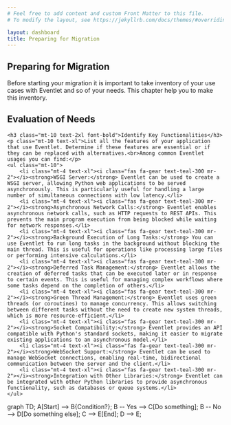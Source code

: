 ```yaml
---
# Feel free to add content and custom Front Matter to this file.
# To modify the layout, see https://jekyllrb.com/docs/themes/#overriding-theme-defaults

layout: dashboard
title: Preparing for Migration
---
```

<section>
    <h1 class="text-4xl font-bold">Preparing for Migration</h1>
    <p class="mt-10 text-xl">Before​ starting your migration it is important to take inventory of your use cases with Eventlet and so of your needs. This chapter help you to make this inventory.</p>
</section>
<section>
    <h2 class="mt-10 text-3xl font-bold">Evaluation of Needs</h2>

    <h3 class="mt-10 text-2xl font-bold">Identify Key Functionalities</h3>
    <p class="mt-10 text-xl">List all the features of your application that use Eventlet. Determine if these features are essential or if they can be replaced with alternatives.​<br>Among common Eventlet usages you can find:</p>
    <ul class="mt-10">
        <li class="mt-4 text-xl"><i class="fas fa-gear text-teal-300 mr-2"></i><strong>WSGI Server:</strong> Eventlet can be used to create a WSGI server, allowing Python web applications to be served asynchronously. This is particularly useful for handling a large number of simultaneous connections with low latency.</li>
        <li class="mt-4 text-xl"><i class="fas fa-gear text-teal-300 mr-2"></i><strong>Asynchronous Network Calls:</strong> Eventlet enables asynchronous network calls, such as HTTP requests to REST APIs. This prevents the main program execution from being blocked while waiting for network responses.</li>
        <li class="mt-4 text-xl"><i class="fas fa-gear text-teal-300 mr-2"></i><strong>Background Execution of Long Tasks:</strong> You can use Eventlet to run long tasks in the background without blocking the main thread. This is useful for operations like processing large files or performing intensive calculations.</li>
        <li class="mt-4 text-xl"><i class="fas fa-gear text-teal-300 mr-2"></i><strong>Deferred Task Management:</strong> Eventlet allows the creation of deferred tasks that can be executed later or in response to certain events. This is useful for managing complex workflows where some tasks depend on the completion of others.</li>
        <li class="mt-4 text-xl"><i class="fas fa-gear text-teal-300 mr-2"></i><strong>Green Thread Management:</strong> Eventlet uses green threads (or coroutines) to manage concurrency. This allows switching between different tasks without the need to create new system threads, which is more resource-efficient.</li>
        <li class="mt-4 text-xl"><i class="fas fa-gear text-teal-300 mr-2"></i><strong>Socket Compatibility:</strong> Eventlet provides an API compatible with Python's standard sockets, making it easier to migrate existing applications to an asynchronous model.</li>
        <li class="mt-4 text-xl"><i class="fas fa-gear text-teal-300 mr-2"></i><strong>WebSocket Support:</strong> Eventlet can be used to manage WebSocket connections, enabling real-time, bidirectional communication between the server and the client.</li>
        <li class="mt-4 text-xl"><i class="fas fa-gear text-teal-300 mr-2"></i><strong>Integration with Other Libraries:</strong> Eventlet can be integrated with other Python libraries to provide asynchronous functionality, such as databases or queue systems.</li>
    </ul>

</section>

<div class="mt-10 mermaid">
  graph TD;
    A[Start] --> B{Condition?};
    B -- Yes --> C[Do something];
    B -- No --> D[Do something else];
    C --> E[End];
    D --> E;
</div>
